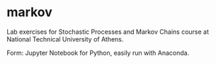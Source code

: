 # markov

Lab exercises for Stochastic Processes and Markov Chains course at National Technical University of Athens.

Form: Jupyter Notebook for Python, easily run with Anaconda. 
